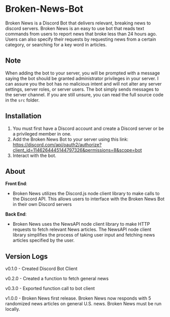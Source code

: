 # Broken-News-Bot

Broken News is a Discord Bot that delivers relevant, breaking news to discord servers. Broken News is an easy to use bot that reads text commands from users to report news that broke less than 24 hours ago. Users can also specify their requests by requesting news from a certain category, or searching for a key word in articles.

## Note

When adding the bot to your server, you will be prompted with a message saying the bot should be granted administrator privileges in your server. I can assure you the bot has no malicious intent and will not alter any server settings, server roles, or server users. The bot simply sends messages to the server channel. If you are still unsure, you can read the full source code in the `src` folder.

## Installation

1. You must first have a Discord account and create a Discord server or be a privileged member in one.
2. Add the Broken News Bot to your server using this link: https://discord.com/api/oauth2/authorize?client_id=1146264445144797326&permissions=8&scope=bot
3. Interact with the bot.

## About

**Front End**:

- Broken News utilizes the Discord.js node client library to make calls to the Discord API. This allows users to interface with the Broken News Bot in their own Discord servers

**Back End**:

- Broken News uses the NewsAPI node client library to make HTTP requests to fetch relevant News articles. The NewsAPI node client library simplifies the process of taking user input and fetching news articles specified by the user.

## Version Logs

v0.1.0 - Created Discord Bot Client

v0.2.0 - Created a function to fetch general news

v0.3.0 - Exported function call to bot client

v1.0.0 - Broken News first release. Broken News now responds with 5 randomized news articles on general U.S. news. Broken News must be run locally.
